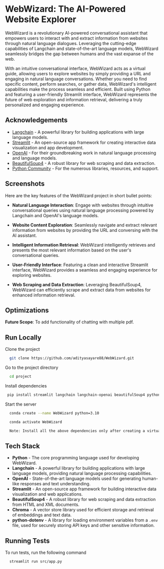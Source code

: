 # WebWizard: The AI-Powered Website Explorer

WebWizard is a revolutionary AI-powered conversational assistant that empowers users to interact with and extract information from websites through natural language dialogues. Leveraging the cutting-edge capabilities of Langchain and state-of-the-art language models, WebWizard seamlessly bridges the gap between humans and the vast expanse of the web.

With an intuitive conversational interface, WebWizard acts as a virtual guide, allowing users to explore websites by simply providing a URL and engaging in natural language conversations. Whether you need to find specific content, perform searches, or gather data, WebWizard's intelligent capabilities make the process seamless and efficient. Built using Python and featuring a user-friendly Streamlit interface, WebWizard represents the future of web exploration and information retrieval, delivering a truly personalized and engaging experience.
## Acknowledgements

- [Langchain](https://python.langchain.com/en/latest/index.html) - A powerful library for building applications with large language models.
- [Streamlit](https://docs.streamlit.io/) - An open-source app framework for creating interactive data visualization and app development.
- [OpenAI](https://platform.openai.com/docs/introduction) - For their groundbreaking work in natural language processing and language models.
- [BeautifulSoup4](https://beautiful-soup-4.readthedocs.io/en/latest/) - A robust library for web scraping and data extraction.
- [Python Community](https://www.python.org/doc/) - For the numerous libraries, resources, and support.
## Screenshots




Here are the key features of the WebWizard project in short bullet points:

- **Natural Language Interaction**: Engage with websites through intuitive conversational queries using natural language processing powered by Langchain and OpenAI's language models.

- **Website Content Exploration**: Seamlessly navigate and extract relevant information from websites by providing the URL and conversing with the AI assistant.

- **Intelligent Information Retrieval**: WebWizard intelligently retrieves and presents the most relevant information based on the user's conversational queries.

- **User-Friendly Interface**: Featuring a clean and interactive Streamlit interface, WebWizard provides a seamless and engaging experience for exploring websites.

- **Web Scraping and Data Extraction**: Leveraging BeautifulSoup4, WebWizard can efficiently scrape and extract data from websites for enhanced information retrieval.
## Optimizations

**Future Scope**: To add functionality of chatting with multiple pdf.

## Run Locally

Clone the project

```bash
  git clone https://github.com/adityasayare88/WebWizard.git
```

Go to the project directory

```bash
  cd project
```

Install dependencies

```bash
 pip install streamlit langchain langchain-openai beautifulSoup4 python-dotenv chromaDB
```

Start the server

```bash
  conda create --name WebWizard python=3.10

  conda activate WebWizard

  Note: Install all the above dependencies only after creating a virtual environment (By activating conda)
```


## Tech Stack

- **Python** - The core programming language used for developing WebWizard.
- **Langchain** - A powerful library for building applications with large language models, providing natural language processing capabilities.
- **OpenAI** - State-of-the-art language models used for generating human-like responses and text understanding.
- **Streamlit** - An open-source app framework for building interactive data visualization and web applications.
- **BeautifulSoup4** - A robust library for web scraping and data extraction from HTML and XML documents.
- **Chroma** - A vector store library used for efficient storage and retrieval of embeddings and text data.
- **python-dotenv** - A library for loading environment variables from a `.env` file, used for securely storing API keys and other sensitive information.

## Running Tests

To run tests, run the following command

```bash
  streamlit run src/app.py
```

